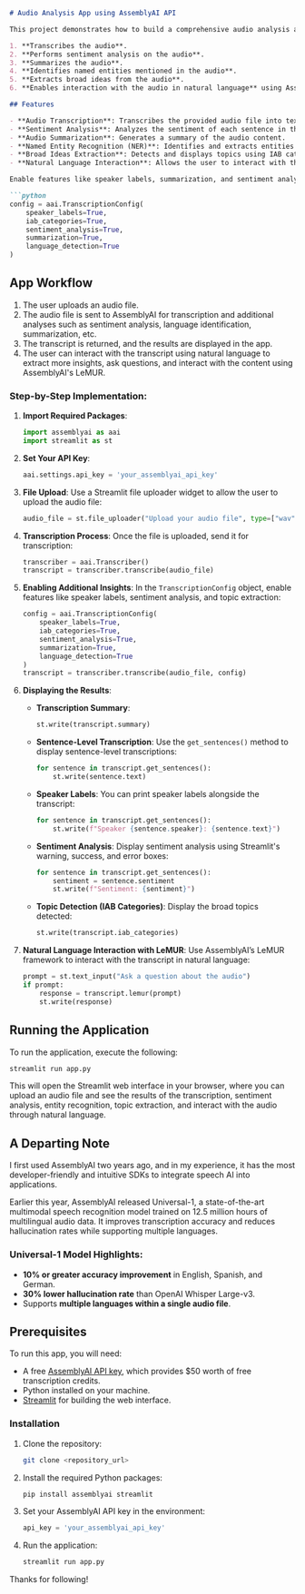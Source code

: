```markdown
# Audio Analysis App using AssemblyAI API

This project demonstrates how to build a comprehensive audio analysis application using the [AssemblyAI API](https://www.assemblyai.com/) and [Streamlit](https://streamlit.io/) for the web interface. The app allows you to upload an audio file and performs the following tasks:

1. **Transcribes the audio**.
2. **Performs sentiment analysis on the audio**.
3. **Summarizes the audio**.
4. **Identifies named entities mentioned in the audio**.
5. **Extracts broad ideas from the audio**.
6. **Enables interaction with the audio in natural language** using AssemblyAI's LeMUR framework.

## Features

- **Audio Transcription**: Transcribes the provided audio file into text.
- **Sentiment Analysis**: Analyzes the sentiment of each sentence in the transcript.
- **Audio Summarization**: Generates a summary of the audio content.
- **Named Entity Recognition (NER)**: Identifies and extracts entities mentioned in the audio.
- **Broad Ideas Extraction**: Detects and displays topics using IAB categories.
- **Natural Language Interaction**: Allows the user to interact with the audio transcript using AssemblyAI's LeMUR framework.

Enable features like speaker labels, summarization, and sentiment analysis by configuring the `TranscriptionConfig` object:

```python
config = aai.TranscriptionConfig(
    speaker_labels=True,
    iab_categories=True,
    sentiment_analysis=True,
    summarization=True,
    language_detection=True
)
```

## App Workflow

1. The user uploads an audio file.
2. The audio file is sent to AssemblyAI for transcription and additional analyses such as sentiment analysis, language identification, summarization, etc.
3. The transcript is returned, and the results are displayed in the app.
4. The user can interact with the transcript using natural language to extract more insights, ask questions, and interact with the content using AssemblyAI's LeMUR.

### Step-by-Step Implementation:

1. **Import Required Packages**:
    ```python
    import assemblyai as aai
    import streamlit as st
    ```
   
2. **Set Your API Key**:
    ```python
    aai.settings.api_key = 'your_assemblyai_api_key'
    ```

3. **File Upload**:
    Use a Streamlit file uploader widget to allow the user to upload the audio file:
    ```python
    audio_file = st.file_uploader("Upload your audio file", type=["wav", "mp3"])
    ```

4. **Transcription Process**:
    Once the file is uploaded, send it for transcription:
    ```python
    transcriber = aai.Transcriber()
    transcript = transcriber.transcribe(audio_file)
    ```

5. **Enabling Additional Insights**:
    In the `TranscriptionConfig` object, enable features like speaker labels, sentiment analysis, and topic extraction:
    ```python
    config = aai.TranscriptionConfig(
        speaker_labels=True,
        iab_categories=True,
        sentiment_analysis=True,
        summarization=True,
        language_detection=True
    )
    transcript = transcriber.transcribe(audio_file, config)
    ```

6. **Displaying the Results**:
    - **Transcription Summary**: 
        ```python
        st.write(transcript.summary)
        ```
    - **Sentence-Level Transcription**:
        Use the `get_sentences()` method to display sentence-level transcriptions:
        ```python
        for sentence in transcript.get_sentences():
            st.write(sentence.text)
        ```
    - **Speaker Labels**: 
        You can print speaker labels alongside the transcript:
        ```python
        for sentence in transcript.get_sentences():
            st.write(f"Speaker {sentence.speaker}: {sentence.text}")
        ```
    - **Sentiment Analysis**: 
        Display sentiment analysis using Streamlit's warning, success, and error boxes:
        ```python
        for sentence in transcript.get_sentences():
            sentiment = sentence.sentiment
            st.write(f"Sentiment: {sentiment}")
        ```
    - **Topic Detection (IAB Categories)**: 
        Display the broad topics detected:
        ```python
        st.write(transcript.iab_categories)
        ```

7. **Natural Language Interaction with LeMUR**:
    Use AssemblyAI’s LeMUR framework to interact with the transcript in natural language:
    ```python
    prompt = st.text_input("Ask a question about the audio")
    if prompt:
        response = transcript.lemur(prompt)
        st.write(response)
    ```

## Running the Application

To run the application, execute the following:

```bash
streamlit run app.py
```

This will open the Streamlit web interface in your browser, where you can upload an audio file and see the results of the transcription, sentiment analysis, entity recognition, topic extraction, and interact with the audio through natural language.

## A Departing Note

I first used AssemblyAI two years ago, and in my experience, it has the most developer-friendly and intuitive SDKs to integrate speech AI into applications.

Earlier this year, AssemblyAI released Universal-1, a state-of-the-art multimodal speech recognition model trained on 12.5 million hours of multilingual audio data. It improves transcription accuracy and reduces hallucination rates while supporting multiple languages.

### Universal-1 Model Highlights:

- **10% or greater accuracy improvement** in English, Spanish, and German.
- **30% lower hallucination rate** than OpenAI Whisper Large-v3.
- Supports **multiple languages within a single audio file**.

## Prerequisites

To run this app, you will need:

- A free [AssemblyAI API key](https://www.assemblyai.com/), which provides $50 worth of free transcription credits.
- Python installed on your machine.
- [Streamlit](https://docs.streamlit.io/) for building the web interface.

### Installation

1. Clone the repository:

   ```bash
   git clone <repository_url>
   ```

2. Install the required Python packages:

   ```bash
   pip install assemblyai streamlit
   ```

3. Set your AssemblyAI API key in the environment:

   ```python
   api_key = 'your_assemblyai_api_key'
   ```

4. Run the application:

   ```bash
   streamlit run app.py
   ```

Thanks for following!
